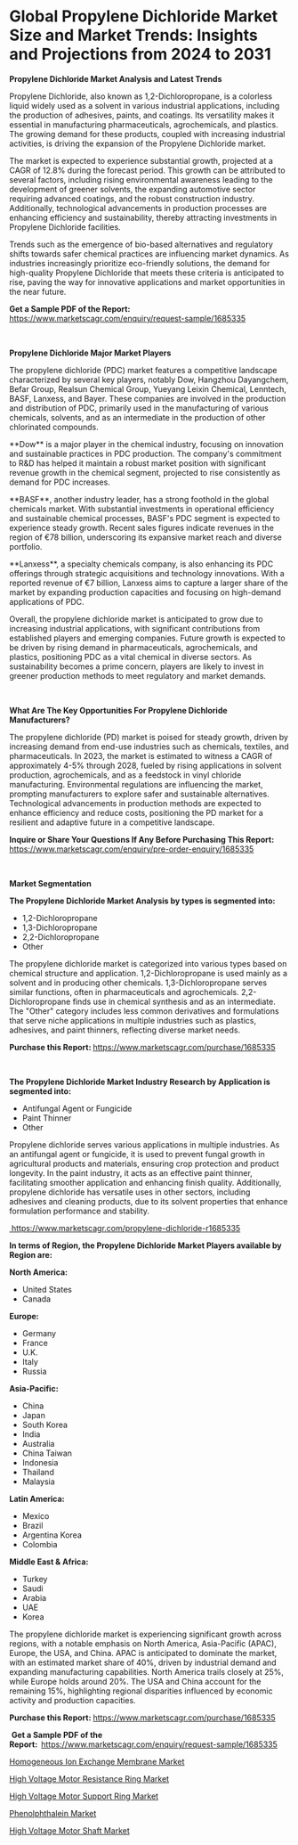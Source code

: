 <p><h1>Global Propylene Dichloride Market Size and Market Trends: Insights and Projections from 2024 to 2031</h1></p><p><strong>Propylene Dichloride Market Analysis and Latest Trends</strong></p>
<p><p>Propylene Dichloride, also known as 1,2-Dichloropropane, is a colorless liquid widely used as a solvent in various industrial applications, including the production of adhesives, paints, and coatings. Its versatility makes it essential in manufacturing pharmaceuticals, agrochemicals, and plastics. The growing demand for these products, coupled with increasing industrial activities, is driving the expansion of the Propylene Dichloride market.</p><p>The market is expected to experience substantial growth, projected at a CAGR of 12.8% during the forecast period. This growth can be attributed to several factors, including rising environmental awareness leading to the development of greener solvents, the expanding automotive sector requiring advanced coatings, and the robust construction industry. Additionally, technological advancements in production processes are enhancing efficiency and sustainability, thereby attracting investments in Propylene Dichloride facilities.</p><p>Trends such as the emergence of bio-based alternatives and regulatory shifts towards safer chemical practices are influencing market dynamics. As industries increasingly prioritize eco-friendly solutions, the demand for high-quality Propylene Dichloride that meets these criteria is anticipated to rise, paving the way for innovative applications and market opportunities in the near future.</p></p>
<p><strong>Get a Sample PDF of the Report:&nbsp;</strong> <a href="https://www.marketscagr.com/enquiry/request-sample/1685335?utm_campaign=1265&utm_medium=2&utm_source=Github&utm_content=ia&utm_term=16102024&utm_id=propylene-dichloride">https://www.marketscagr.com/enquiry/request-sample/1685335</a></p>
<p>&nbsp;</p>
<p><strong>Propylene Dichloride Major Market Players</strong></p>
<p><p>The propylene dichloride (PDC) market features a competitive landscape characterized by several key players, notably Dow, Hangzhou Dayangchem, Befar Group, Realsun Chemical Group, Yueyang Leixin Chemical, Lenntech, BASF, Lanxess, and Bayer. These companies are involved in the production and distribution of PDC, primarily used in the manufacturing of various chemicals, solvents, and as an intermediate in the production of other chlorinated compounds.</p><p>**Dow** is a major player in the chemical industry, focusing on innovation and sustainable practices in PDC production. The company's commitment to R&D has helped it maintain a robust market position with significant revenue growth in the chemical segment, projected to rise consistently as demand for PDC increases.</p><p>**BASF**, another industry leader, has a strong foothold in the global chemicals market. With substantial investments in operational efficiency and sustainable chemical processes, BASF's PDC segment is expected to experience steady growth. Recent sales figures indicate revenues in the region of €78 billion, underscoring its expansive market reach and diverse portfolio.</p><p>**Lanxess**, a specialty chemicals company, is also enhancing its PDC offerings through strategic acquisitions and technology innovations. With a reported revenue of €7 billion, Lanxess aims to capture a larger share of the market by expanding production capacities and focusing on high-demand applications of PDC.</p><p>Overall, the propylene dichloride market is anticipated to grow due to increasing industrial applications, with significant contributions from established players and emerging companies. Future growth is expected to be driven by rising demand in pharmaceuticals, agrochemicals, and plastics, positioning PDC as a vital chemical in diverse sectors. As sustainability becomes a prime concern, players are likely to invest in greener production methods to meet regulatory and market demands.</p></p>
<p>&nbsp;</p>
<p><strong>What Are The Key Opportunities For Propylene Dichloride Manufacturers?</strong></p>
<p><p>The propylene dichloride (PD) market is poised for steady growth, driven by increasing demand from end-use industries such as chemicals, textiles, and pharmaceuticals. In 2023, the market is estimated to witness a CAGR of approximately 4-5% through 2028, fueled by rising applications in solvent production, agrochemicals, and as a feedstock in vinyl chloride manufacturing. Environmental regulations are influencing the market, prompting manufacturers to explore safer and sustainable alternatives. Technological advancements in production methods are expected to enhance efficiency and reduce costs, positioning the PD market for a resilient and adaptive future in a competitive landscape.</p></p>
<p><strong>Inquire or Share Your Questions If Any Before Purchasing This Report:</strong> <a href="https://www.marketscagr.com/enquiry/pre-order-enquiry/1685335?utm_campaign=1265&utm_medium=2&utm_source=Github&utm_content=ia&utm_term=16102024&utm_id=propylene-dichloride">https://www.marketscagr.com/enquiry/pre-order-enquiry/1685335</a></p>
<p>&nbsp;</p>
<p><strong>Market Segmentation</strong></p>
<p><strong>The Propylene Dichloride Market Analysis by types is segmented into:</strong></p>
<p><ul><li>1,2-Dichloropropane</li><li>1,3-Dichloropropane</li><li>2,2-Dichloropropane</li><li>Other</li></ul></p>
<p><p>The propylene dichloride market is categorized into various types based on chemical structure and application. 1,2-Dichloropropane is used mainly as a solvent and in producing other chemicals. 1,3-Dichloropropane serves similar functions, often in pharmaceuticals and agrochemicals. 2,2-Dichloropropane finds use in chemical synthesis and as an intermediate. The "Other" category includes less common derivatives and formulations that serve niche applications in multiple industries such as plastics, adhesives, and paint thinners, reflecting diverse market needs.</p></p>
<p><strong>Purchase this Report:&nbsp;</strong><a href="https://www.marketscagr.com/purchase/1685335?utm_campaign=1265&utm_medium=2&utm_source=Github&utm_content=ia&utm_term=16102024&utm_id=propylene-dichloride">https://www.marketscagr.com/purchase/1685335</a></p>
<p>&nbsp;</p>
<p><strong>The Propylene Dichloride Market Industry Research by Application is segmented into:</strong></p>
<p><ul><li>Antifungal Agent or Fungicide</li><li>Paint Thinner</li><li>Other</li></ul></p>
<p><p>Propylene dichloride serves various applications in multiple industries. As an antifungal agent or fungicide, it is used to prevent fungal growth in agricultural products and materials, ensuring crop protection and product longevity. In the paint industry, it acts as an effective paint thinner, facilitating smoother application and enhancing finish quality. Additionally, propylene dichloride has versatile uses in other sectors, including adhesives and cleaning products, due to its solvent properties that enhance formulation performance and stability.</p></p>
<p><a href="https://www.marketscagr.com/propylene-dichloride-r1685335?utm_campaign=1265&utm_medium=2&utm_source=Github&utm_content=ia&utm_term=16102024&utm_id=propylene-dichloride">&nbsp;https://www.marketscagr.com/propylene-dichloride-r1685335</a></p>
<p><strong>In terms of Region, the Propylene Dichloride Market Players available by Region are:</strong></p>
<p>
    <p> <strong> North America: </strong>
        <ul>
            <li>United States</li>
            <li>Canada</li>
        </ul>
        </p> 
    <p> <strong> Europe: </strong>
        <ul>
            <li>Germany</li>
            <li>France</li>
            <li>U.K.</li>
            <li>Italy</li>
            <li>Russia</li>
        </ul>
        </p> 
    <p> <strong> Asia-Pacific: </strong>
        <ul>
            <li>China</li>
            <li>Japan</li>
            <li>South Korea</li>
            <li>India</li>
            <li>Australia</li>
            <li>China Taiwan</li>
            <li>Indonesia</li>
            <li>Thailand</li>
            <li>Malaysia</li>
        </ul>
        </p> 
    <p> <strong> Latin America: </strong>
        <ul>
            <li>Mexico</li>
            <li>Brazil</li>
            <li>Argentina Korea</li>
            <li>Colombia</li>
        </ul>
        </p> 
    <p> <strong> Middle East & Africa: </strong>
        <ul>
            <li>Turkey</li>
            <li>Saudi</li>
            <li>Arabia</li>
            <li>UAE</li>
            <li>Korea</li>
        </ul>
    </p>
    </p>
<p><p>The propylene dichloride market is experiencing significant growth across regions, with a notable emphasis on North America, Asia-Pacific (APAC), Europe, the USA, and China. APAC is anticipated to dominate the market, with an estimated market share of 40%, driven by industrial demand and expanding manufacturing capabilities. North America trails closely at 25%, while Europe holds around 20%. The USA and China account for the remaining 15%, highlighting regional disparities influenced by economic activity and production capacities.</p></p>
<p><strong>Purchase this Report: </strong><a href="https://www.marketscagr.com/purchase/1685335?utm_campaign=1265&utm_medium=2&utm_source=Github&utm_content=ia&utm_term=16102024&utm_id=propylene-dichloride">https://www.marketscagr.com/purchase/1685335</a></p>
<p>&nbsp;<strong>Get a Sample PDF of the Report:&nbsp;&nbsp;</strong><a href="https://www.marketscagr.com/enquiry/request-sample/1685335?utm_campaign=1265&utm_medium=2&utm_source=Github&utm_content=ia&utm_term=16102024&utm_id=propylene-dichloride">https://www.marketscagr.com/enquiry/request-sample/1685335</a></p>
<p><strong></strong></p>
<p><p><a href="https://github.com/nicoletavirag/Market-Research-Report-List-5/blob/main/homogeneous-ion-exchange-membrane-market.md?utm_campaign=1265&utm_medium=2&utm_source=Github&utm_content=ia&utm_term=16102024&utm_id=propylene-dichloride">Homogeneous Ion Exchange Membrane Market</a></p><p><a href="https://www.linkedin.com/pulse/high-voltage-motor-resistance-ring-market-revolution-size-share-v7iic?trk=public_post_embed_feed-article-content&utm_campaign=1265&utm_medium=2&utm_source=Github&utm_content=ia&utm_term=16102024&utm_id=propylene-dichloride">High Voltage Motor Resistance Ring Market</a></p><p><a href="https://www.linkedin.com/pulse/global-high-voltage-motor-support-ring-81-cagr-forecast-2024-e9f7c?trk=public_post_embed_feed-article-content&utm_campaign=1265&utm_medium=2&utm_source=Github&utm_content=ia&utm_term=16102024&utm_id=propylene-dichloride">High Voltage Motor Support Ring Market</a></p><p><a href="https://github.com/RoccoManning/Market-Research-Report-List-7/blob/main/phenolphthalein-market.md?utm_campaign=1265&utm_medium=2&utm_source=Github&utm_content=ia&utm_term=16102024&utm_id=propylene-dichloride">Phenolphthalein Market</a></p><p><a href="https://www.linkedin.com/pulse/in-depth-analysis-global-high-voltage-motor-shaft-market-scope-wkwjc?trk=public_post_embed_feed-article-content&utm_campaign=1265&utm_medium=2&utm_source=Github&utm_content=ia&utm_term=16102024&utm_id=propylene-dichloride">High Voltage Motor Shaft Market</a></p></p>